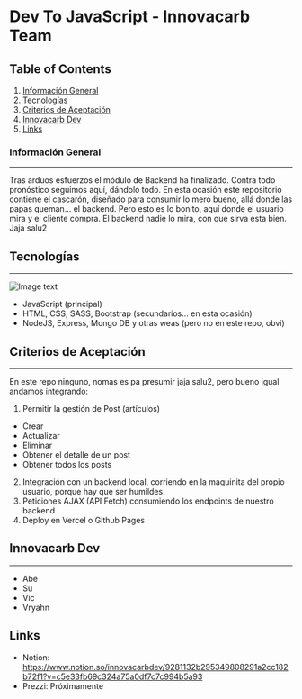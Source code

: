 # Dev To JavaScript - Innovacarb Team
## Table of Contents
1. [Información General](#información-general)
2. [Tecnologías](#tecnologías)
3. [Criterios de Aceptación](#criterios-de-aceptación)
4. [Innovacarb Dev](#innovacarb-dev)
5. [Links](#links)

### Información General
***
Tras arduos esfuerzos el módulo de Backend ha finalizado. Contra todo pronóstico seguimos aquí, dándolo todo. En esta ocasión este repositorio contiene el cascarón, diseñado para consumir lo mero bueno, allá donde las papas queman... el backend. Pero esto es lo bonito, aquí donde el usuario mira y el cliente compra. El backend nadie lo mira, con que sirva esta bien. Jaja salu2

## Tecnologías
***
![Image text](https://programacion.net/files/article/20170217100222_javascript.png)
* JavaScript (principal)
* HTML, CSS, SASS, Bootstrap (secundarios... en esta ocasión)
* NodeJS, Express, Mongo DB y otras weas (pero no en este repo, obvi)

## Criterios de Aceptación
***
En este repo ninguno, nomas es pa presumir jaja salu2, pero bueno igual andamos integrando:
1. Permitir la gestión de Post (artículos)
* Crear
* Actualizar
* Eliminar
* Obtener el detalle de un post
* Obtener todos los posts
2. Integración con un backend local, corriendo en la maquinita del propio usuario, porque hay que ser humildes.
3. Peticiones AJAX (API Fetch) consumiendo los endpoints de nuestro backend
4. Deploy en Vercel o Github Pages

## Innovacarb Dev
***
* Abe
* Su
* Vic
* Vryahn

## Links
* Notion: https://www.notion.so/innovacarbdev/9281132b295349808291a2cc182b72f1?v=c5e33fb69c324a75a0df7c7c994b5a93
* Prezzi: Próximamente
